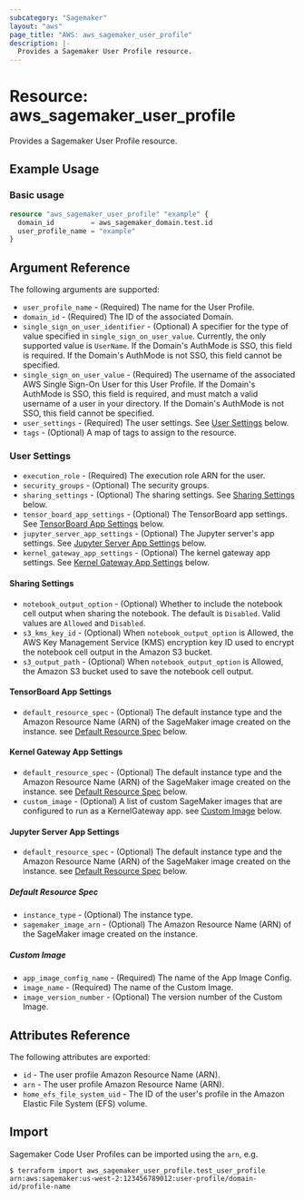 ```yaml
---
subcategory: "Sagemaker"
layout: "aws"
page_title: "AWS: aws_sagemaker_user_profile"
description: |-
  Provides a Sagemaker User Profile resource.
---
```


# Resource: aws_sagemaker_user_profile

Provides a Sagemaker User Profile resource.

## Example Usage

### Basic usage

```terraform
resource "aws_sagemaker_user_profile" "example" {
  domain_id         = aws_sagemaker_domain.test.id
  user_profile_name = "example"
}
```

## Argument Reference

The following arguments are supported:

* `user_profile_name` - (Required) The name for the User Profile.
* `domain_id` - (Required) The ID of the associated Domain.
* `single_sign_on_user_identifier` - (Optional) A specifier for the type of value specified in `single_sign_on_user_value`. Currently, the only supported value is `UserName`. If the Domain's AuthMode is SSO, this field is required. If the Domain's AuthMode is not SSO, this field cannot be specified.
* `single_sign_on_user_value` - (Required) The username of the associated AWS Single Sign-On User for this User Profile. If the Domain's AuthMode is SSO, this field is required, and must match a valid username of a user in your directory. If the Domain's AuthMode is not SSO, this field cannot be specified.
* `user_settings` - (Required) The user settings. See [User Settings](#user-settings) below.
* `tags` - (Optional) A map of tags to assign to the resource.

### User Settings

* `execution_role` - (Required) The execution role ARN for the user.
* `security_groups` - (Optional) The security groups.
* `sharing_settings` - (Optional) The sharing settings. See [Sharing Settings](#sharing-settings) below.
* `tensor_board_app_settings` - (Optional) The TensorBoard app settings. See [TensorBoard App Settings](#tensorboard-app-settings) below.
* `jupyter_server_app_settings` - (Optional) The Jupyter server's app settings. See [Jupyter Server App Settings](#jupyter-server-app-settings) below.
* `kernel_gateway_app_settings` - (Optional) The kernel gateway app settings. See [Kernel Gateway App Settings](#kernal-gateway-app-settings) below.

#### Sharing Settings

* `notebook_output_option` - (Optional) Whether to include the notebook cell output when sharing the notebook. The default is `Disabled`. Valid values are `Allowed` and `Disabled`.
* `s3_kms_key_id` - (Optional) When `notebook_output_option` is Allowed, the AWS Key Management Service (KMS) encryption key ID used to encrypt the notebook cell output in the Amazon S3 bucket.
* `s3_output_path` - (Optional) When `notebook_output_option` is Allowed, the Amazon S3 bucket used to save the notebook cell output.

#### TensorBoard App Settings

* `default_resource_spec` - (Optional) The default instance type and the Amazon Resource Name (ARN) of the SageMaker image created on the instance. see [Default Resource Spec](#default-resource-spec) below.

#### Kernel Gateway App Settings

* `default_resource_spec` - (Optional) The default instance type and the Amazon Resource Name (ARN) of the SageMaker image created on the instance. see [Default Resource Spec](#default-resource-spec) below.
* `custom_image` - (Optional) A list of custom SageMaker images that are configured to run as a KernelGateway app. see [Custom Image](#custom-image) below.

#### Jupyter Server App Settings

* `default_resource_spec` - (Optional) The default instance type and the Amazon Resource Name (ARN) of the SageMaker image created on the instance. see [Default Resource Spec](#default-resource-spec) below.

##### Default Resource Spec

* `instance_type` - (Optional) The instance type.
* `sagemaker_image_arn` - (Optional) The Amazon Resource Name (ARN) of the SageMaker image created on the instance.

##### Custom Image

* `app_image_config_name` - (Required) The name of the App Image Config.
* `image_name` - (Required) The name of the Custom Image.
* `image_version_number` - (Optional) The version number of the Custom Image.

## Attributes Reference

The following attributes are exported:

* `id` - The user profile Amazon Resource Name (ARN).
* `arn` - The user profile Amazon Resource Name (ARN).
* `home_efs_file_system_uid` - The ID of the user's profile in the Amazon Elastic File System (EFS) volume.


## Import

Sagemaker Code User Profiles can be imported using the `arn`, e.g.

```
$ terraform import aws_sagemaker_user_profile.test_user_profile arn:aws:sagemaker:us-west-2:123456789012:user-profile/domain-id/profile-name
```
